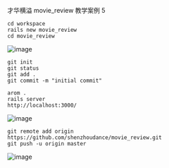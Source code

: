 
才华横溢 movie_review 教学案例 5

```
cd workspace
rails new movie_review
cd movie_review
```
![image](https://ws1.sinaimg.cn/large/006tNc79gy1fped2gk5wvj31kw0tjwki.jpg)
```
git init
git status
git add .
git commit -m "initial commit"
```

```
arom .
rails server
http://localhost:3000/
```

![image](https://ws1.sinaimg.cn/large/006tNc79gy1fped0wpmnkj31cm10k1kx.jpg)

```
git remote add origin https://github.com/shenzhoudance/movie_review.git
git push -u origin master
```
![image](https://ws1.sinaimg.cn/large/006tNc79gy1fped3zehuwj31ka0ycage.jpg)
